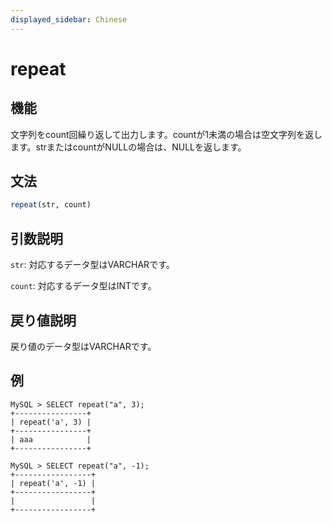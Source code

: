 ```yaml
---
displayed_sidebar: Chinese
---
```


# repeat

## 機能

文字列をcount回繰り返して出力します。countが1未満の場合は空文字列を返します。strまたはcountがNULLの場合は、NULLを返します。

## 文法

```Haskell
repeat(str, count)
```

## 引数説明

`str`: 対応するデータ型はVARCHARです。

`count`: 対応するデータ型はINTです。

## 戻り値説明

戻り値のデータ型はVARCHARです。

## 例

```Plain Text
MySQL > SELECT repeat("a", 3);
+----------------+
| repeat('a', 3) |
+----------------+
| aaa            |
+----------------+

MySQL > SELECT repeat("a", -1);
+-----------------+
| repeat('a', -1) |
+-----------------+
|                 |
+-----------------+
```

